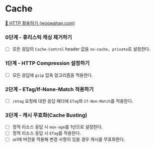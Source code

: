 # Cache

[📖 HTTP 활용하기 (woowahan.com)](https://techcourse.woowahan.com/s/cCM7rQR9/ls/cxmbDHT7)


### 0단계 - 휴리스틱 캐싱 제거하기
- [ ] 모든 응답의 `Cache-Control` header 값을 `no-cache, private`로 설정한다.

### 1단계 - HTTP Compression 설정하기
- [ ] 모든 응답에 `gzip` 압축 알고리즘을 적용한다.

### 2단계 - ETag/If-None-Match 적용하기
- [ ] `/etag` 요청에 대한 응답 헤더에 `ETag`와 `If-Non-Match`를 적용한다.

### 3단계 - 캐시 무효화(Cache Busting)
- [ ] 정적 리소스 응답 시 `max-age`를 1년으로 설정한다.
- [ ] 정적 리소스 응답 시 `ETag`를 적용한다.
- [ ] url에 버전을 적용해 변경 사항이 있을 경우 캐시를 무효화한다.
